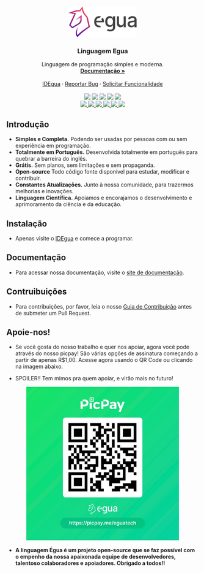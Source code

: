 <br>
<p align="center">
  <img src="./web/assets/egua.png" alt="egua" width="auto" height="80px">

  <h3 align="center">Linguagem Egua</h3>

  <p align="center">
    Linguagem de programação simples e moderna.
    <br />
    <a href="https://egua.tech/docs/egua"><strong>Documentação »</strong></a>
    <br />
    <br />
    <a href="https://egua.tech/egua/">IDEgua</a>
    ·
    <a href="https://github.com/eguatech/egua/issues">Reportar Bug</a>
    ·
    <a href="https://github.com/eguatech/egua/issues">Solicitar Funcionalidade</a>
    <br />
    <br />
    <img src="https://img.shields.io/github/issues/eguatech/egua" />
    <img src="https://img.shields.io/github/stars/eguatech/egua" />
    <img src="https://img.shields.io/github/forks/eguatech/egua" />
    <img src="https://img.shields.io/npm/v/egua">
    <img src="https://img.shields.io/github/license/eguatech/egua" />
    <br>
    <a href="https://github.com/eguatech"><img src="https://img.shields.io/badge/-Github-000?style=flat&logo=Github&logoColor=white">
    <a href="https://twitter.com/eguatech"> <img src="https://img.shields.io/badge/-Twitter-1ca0f1?style=flat&labelColor=1ca0f1&logo=twitter&logoColor=white&link=Twitter" href="https://twitter.com/eguatech">
    <a href="https://www.instagram.com/eguatech/"><img src="https://img.shields.io/badge/-Instagram-c13584?style=flat&labelColor=c13584&logo=instagram&logoColor=white">
    <a href="https://www.youtube.com/channel/UCDgGUdR_6hZ6lfVaQbkQPLw"><img src="https://img.shields.io/badge/-YouTube-ff0000?style=flat-square&labelColor=ff0000&logo=youtube&logoColor=white">
    <a href="https://www.linkedin.com/company/eguatech/"><img src="https://img.shields.io/badge/-LinkedIn-blue?style=flat&logo=Linkedin&logoColor=white"> </a>
    <a href="https://dev.to/eguatech"><img src="https://img.shields.io/badge/DEV.TO-%230A0A0A.svg?&style=for-the-badge&logo=dev-dot-to&logoColor=white" height=22> </a>
  </p>
</p>

## Introdução

- **Simples e Completa.** Podendo ser usadas por pessoas com ou sem experiência em programação.
- **Totalmente em Português.** Desenvolvida totalmente em português para quebrar a barreira do inglês.
- **Grátis.** Sem planos, sem limitações e sem propaganda.
- **Open-source** Todo código fonte disponível para estudar, modificar e contribuir.
- **Constantes Atualizações.** Junto à nossa comunidade, para trazermos melhorias e inovações.
- **Linguagem Científica.** Apoiamos e encorajamos o desenvolvimento e aprimoramento da ciência e da educação.

## Instalação

- Apenas visite o [IDEgua](https://egua.tech/egua/) e comece a programar.

## Documentação

- Para acessar nossa documentação, visite o [site de documentação](https://egua.tech/docs).

## Contruibuições

* Para contribuições, por favor, leia o nosso [Guia de Contribuição](.github/CONTRIBUTING.md) antes de submeter um Pull Request.

## Apoie-nos!
- Se você gosta do nosso trabalho e quer nos apoiar, agora você pode através do nosso picpay! São várias opções de assinatura começando a partir de apenas R$1,00. Acesse agora usando o QR Code ou clicando na imagem abaixo.

- SPOILER!! Tem mimos pra quem apoiar, e virão mais no futuro!

<p align="center"> <a href="https://picpay.me/eguatech">
  <img src="web/assets/picpay.jpeg" alt="picpay" width="auto" height="400px">
  </a></p>

- <strong> A linguagem Égua é um projeto open-source que se faz possível com o empenho da nossa apaixonada equipe de desenvolvedores, talentoso colaboradores e apoiadores. Obrigado a todos!!<strong>

